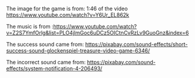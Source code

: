 The image for the game is from:
1:46 of the video https://www.youtube.com/watch?v=Y6Ur_EL862k 


The music is from
:https://www.youtube.com/watch?v=Z2S7YmfOrlg&list=PLO4jlmGoc6uDCz5OICtnCvRzLv9GuoGnz&index=6

The success sound came from:
https://pixabay.com/sound-effects/short-success-sound-glockenspiel-treasure-video-game-6346/

The incorrect sound came from:
https://pixabay.com/sound-effects/system-notification-4-206493/